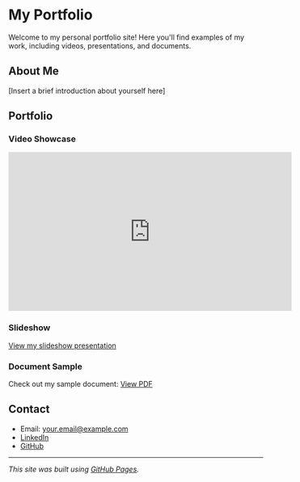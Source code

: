 # My Portfolio

Welcome to my personal portfolio site! Here you'll find examples of my work, including videos, presentations, and documents.

## About Me

[Insert a brief introduction about yourself here]

## Portfolio

### Video Showcase

<iframe width="560" height="315" src="https://www.youtube.com/embed/YOUR_VIDEO_ID" frameborder="0" allow="accelerometer; autoplay; clipboard-write; encrypted-media; gyroscope; picture-in-picture" allowfullscreen></iframe>

### Slideshow

[View my slideshow presentation](slides.html)

### Document Sample

Check out my sample document: [View PDF](assets/document.pdf)

## Contact

- Email: [your.email@example.com](mailto:your.email@example.com)
- [LinkedIn](https://www.linkedin.com/in/your-profile)
- [GitHub](https://github.com/your-username)

---

_This site was built using [GitHub Pages](https://pages.github.com/)._
